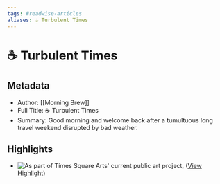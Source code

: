 ```yaml
---
tags: #readwise-articles
aliases: ☕️ Turbulent Times
---
```

# ☕️ Turbulent Times

## Metadata
- Author: [[Morning Brew]]
- Full Title: ☕️ Turbulent Times
- Summary: Good morning and welcome back after a tumultuous long travel weekend disrupted by bad weather.

## Highlights
- ![As part of Times Square Arts' current public art project, ](https://cdn.sanity.io/images/bl383u0v/production/c47ad53d92df02718b064a69313bdbec70435553-1024x685.jpg?w=668&q=70&auto=format) ([View Highlight](https://read.readwise.io/read/01hyzx65znv9t2najcqcqjwkqx))
